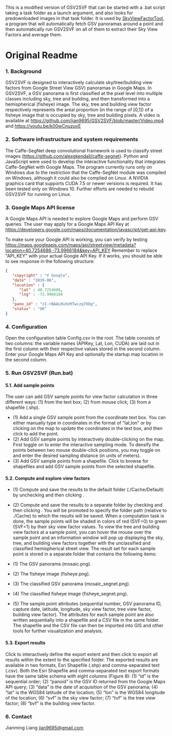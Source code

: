 This is a modified version of GSV2SVF that can be started with a .bat script taking a task folder as a launch argument, and also looks for predownloaded images in that task folder. It is used by [SkyViewFactorTool](https://github.com/NewSoupVi/SkyViewFactorTool), a program that will automatically fetch GSV panoramas around a point and then automatically run GSV2SVF on all of them to extract their Sky View Factors and average them.

# Original Readme

### 1.	Background
GSV2SVF is designed to interactively calculate sky/tree/building view factors from Google Street View GSV) panoramas in Google Maps. In GSV2SVF, a GSV panorama is first classified at the pixel level into multiple classes including sky, tree and building, and then transformed into a hemispherical (fisheye) image. The sky, tree and building view factor respectively represents the areal proportion (in the range of [0,1]) of a fisheye image that is occupied by sky, tree and building pixels. A video is available at https://github.com/jian9695/GSV2SVF/blob/master/Video.mp4 and https://youtu.be/k00wCnuzuvE
### 2.	Software infrastructure and system requirements
The Caffe-SegNet deep convolutional framework is used to classify street images (https://github.com/alexgkendall/caffe-segnet). Python and JavaScript were used to develop the interactive functionality that integrates Caffe-SegNet with Google Maps. The program currently runs only on Windows due to the restriction that the Caffe-SegNet module was compiled on Windows, although it could also be complied on Linux. A NVIDIA graphics card that supports CUDA 7.5 or newer versions is required. It has been tested only on Windows 10. Further efforts are needed to rebuild GSV2SVF for running on Linux.
### 3.	Google Maps API license
A Google Maps API is needed to explore Google Maps and perform GSV queries. The user may apply for a Google Maps API Key at https://developers.google.com/maps/documentation/javascript/get-api-key. 

To make sure your Google API is working, you can verify by testing
https://maps.googleapis.com/maps/api/streetview/metadata?location=40.7254686,-73.9966184&key=API_KEY
Remember to replace "API_KEY" with your actual Google API Key. 
If it works, you should be able to see response in the following structure:
```json
{
   "copyright" : "© Google",
   "date" : "2019-06",
   "location" : {
      "lat" : 40.7254686,
      "lng" : -73.9966184
   },
   "pano_id" : "zI-rBAALNiHzRTwczq7XDg",
   "status" : "OK"
}
```
### 4.	Configuration
Open the configuration table Config.csv in the root. The table consists of two columns: the variable names (APIKey, Lat, Lon, CUDA) are laid out in the first column with their respective values stored in the second column. Enter your Google Maps API Key and optionally the startup map location in the second column.
### 5.	Run GSV2SVF (Run.bat)
 
#### 5.1.	Add sample points
The user can add GSV sample points for view factor calculation in three different ways: (1) from the text box; (2) from mouse click; (3) from a shapefile (.shp).
*  (1)	Add a single GSV sample point from the coordinate text box. You can either manually type in coordinates in the format of “lat,lon” or by clicking on the map to update the coordinates in the text box, and then click   to add the point.
*  (2)	Add GSV sample points by interactively double-clicking on the map. First toggle on   to enter the interactive sampling mode. To densify the points between two mouse double-click positions, you may toggle on   and enter the desired sampling distance (in units of meters).
*  (3)	Add GSV sample points from a shapefile. Click   to browse for shapefiles and add GSV sample points from the selected shapefile. 
#### 5.2.	Compute and explore view factors
*  (1)	Compute and save the results to the default folder (./Cache/Default) by unchecking   and then clicking  .
*  (2)	Compute and save the results to a separate folder by checking   and then clicking  . You will be promoted to specify the folder path (relative to ./Cache) to which the results will be saved. 
When a computation task is done, the sample points will be shaded in colors of red (SVF=0) to green (SVF=1) by their sky view factor values. To view the tree and building view factors at a sample point, you can hover the mouse over the sample point and an information window will pop up displaying the sky, tree, and building view factors together with the unclassified and classified hemispherical street view.
The result set for each sample point is stored in a separate folder that contains the following items:
 
*  (1)	The GSV panorama (mosaic.png).
*  (2)	The fisheye image (fisheye.png).
*  (3)	The classified GSV panorama (mosaic_segnet.png).
*  (4)	The classified fisheye image (fisheye_segnet.png).
*  (5)	The sample point attributes (sequential number, GSV panorama ID, capture date, latitude, longitude, sky view factor, tree view factor, building view factor).
The attributes for each sample point are also written sequentially into a shapefile and a CSV file in the same folder. The shapefile and the CSV file can then be imported into GIS and other tools for further visualization and analysis.
#### 5.3.	Export results
Click to interactively define the export extent and then click to export all results within the extent to the specified folder. The exported results are available in two formats, Esri Shapefile (.shp) and comma-separated text (.csv). Both the Esri Shapefile and comma-separated text export formats have the same table schema with eight columns (Figure 8): (1) “id” is the sequential order; (2) “panoid” is the GSV ID returned from the Google Maps API query; (3) “data” is the date of acquisition of the GSV panorama; (4) “lat” is the WGS84 latitude of the location; (5) “lon” is the WGS84 longitude of the location; (6) “svf” is the sky view factor; (7) “tvf” is the tree view factor; (8) “bvf” is the building view factor.

### 6.	Contact
Jianming Liang 
jian9695@gmail.com
